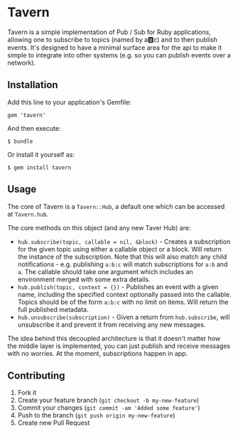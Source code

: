 # Tavern

Tavern is a simple implementation of Pub / Sub for Ruby applications, allowing one
to subscribe to topics (named by a:b:c) and to then publish events. It's designed
to have a minimal surface area for the api to make it simple to integrate into other
systems (e.g. so you can publish events over a network).

## Installation

Add this line to your application's Gemfile:

    gem 'tavern'

And then execute:

    $ bundle

Or install it yourself as:

    $ gem install tavern

## Usage


The core of Tavern is a `Tavern::Hub`, a default one which can be accessed at `Tavern.hub`.

The core methods on this object (and any new Taver Hub) are:

* `hub.subscribe(topic, callable = nil, &block)` - Creates a subscription for the given topic
  using either a callable object or a block. Will return the instance of the subscription. Note
  that this will also match any child notifications - e.g. publishing `a:b:c` will match subscriptions
  for `a:b` and `a`. The callable should take one argument which includes an environment merged with
  some extra details.
* `hub.publish(topic, context = {})` - Publishes an event with a given name, including the specified
  context optionally passed into the callable. Topics should be of the form `a:b:c` with no limit on items.
  Will return the full published metadata.
* `hub.unsubscribe(subscription)` - Given a return from `hub.subscribe`, will unsubscribe it and prevent
  it from receiving any new messages.

The idea behind this decoupled architecture is that it doesn't matter how the middle layer is implemented,
you can just publish and receive messages with no worries. At the moment, subscriptions happen in app.

## Contributing

1. Fork it
2. Create your feature branch (`git checkout -b my-new-feature`)
3. Commit your changes (`git commit -am 'Added some feature'`)
4. Push to the branch (`git push origin my-new-feature`)
5. Create new Pull Request
